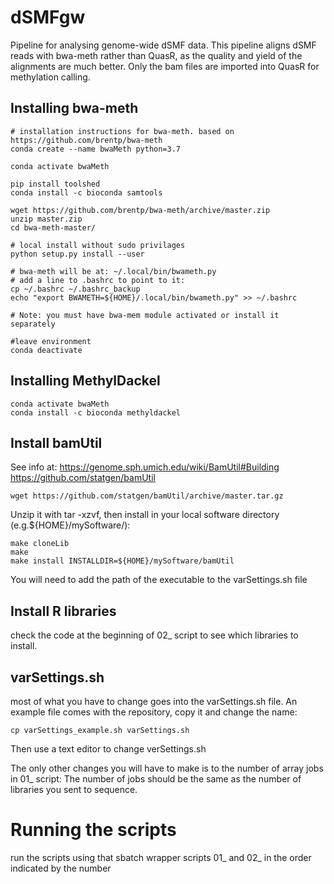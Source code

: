 # dSMFgw

Pipeline for analysing genome-wide dSMF data. This pipeline aligns dSMF reads with bwa-meth rather than QuasR, as the quality and yield of the alignments are much better. Only the bam files are imported into QuasR for methylation calling.

## Installing bwa-meth

```
# installation instructions for bwa-meth. based on https://github.com/brentp/bwa-meth
conda create --name bwaMeth python=3.7

conda activate bwaMeth

pip install toolshed
conda install -c bioconda samtools

wget https://github.com/brentp/bwa-meth/archive/master.zip
unzip master.zip
cd bwa-meth-master/

# local install without sudo privilages
python setup.py install --user

# bwa-meth will be at: ~/.local/bin/bwameth.py
# add a line to .bashrc to point to it:
cp ~/.bashrc ~/.bashrc_backup
echo "export BWAMETH=${HOME}/.local/bin/bwameth.py" >> ~/.bashrc

# Note: you must have bwa-mem module activated or install it separately

#leave environment
conda deactivate
```

## Installing MethylDackel
```
conda activate bwaMeth
conda install -c bioconda methyldackel
````

## Install bamUtil
See info at: https://genome.sph.umich.edu/wiki/BamUtil#Building
https://github.com/statgen/bamUtil
```
wget https://github.com/statgen/bamUtil/archive/master.tar.gz
```
Unzip it with tar -xzvf, then install in your local software directory (e.g.${HOME}/mySoftware/):
```
make cloneLib
make
make install INSTALLDIR=${HOME}/mySoftware/bamUtil
```
You will need to add the path of the executable to the varSettings.sh file

## Install R libraries
check the code at the beginning of 02_ script to see which libraries to install.

## varSettings.sh
most of what you have to change goes into the varSettings.sh file. An example file comes with the repository, copy it and change the name:
```
cp varSettings_example.sh varSettings.sh
```
Then use a text editor to change verSettings.sh

The only other changes you will have to make is to the number of array jobs in 01_ script: The number of jobs should be the same as the number of libraries you sent to sequence.

# Running the scripts
run the scripts using that sbatch wrapper scripts 01_ and 02_ in the order indicated by the number
